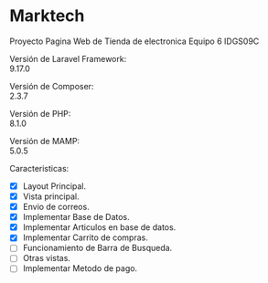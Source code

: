 # Marktech
Proyecto Pagina Web de Tienda de electronica
Equipo 6 IDGS09C

Versión de Laravel Framework:<br>
9.17.0

Versión de Composer:<br>
2.3.7

Versión de PHP:<br>
8.1.0

Versión de MAMP:<br>
5.0.5

Caracteristicas:
- [x] Layout Principal.
- [x] Vista principal.
- [x] Envio de correos.
- [x] Implementar Base de Datos.
- [x] Implementar Articulos en base de datos.
- [x] Implementar Carrito de compras.
- [ ] Funcionamiento de Barra de Busqueda.
- [ ] Otras vistas.
- [ ] Implementar Metodo de pago.
